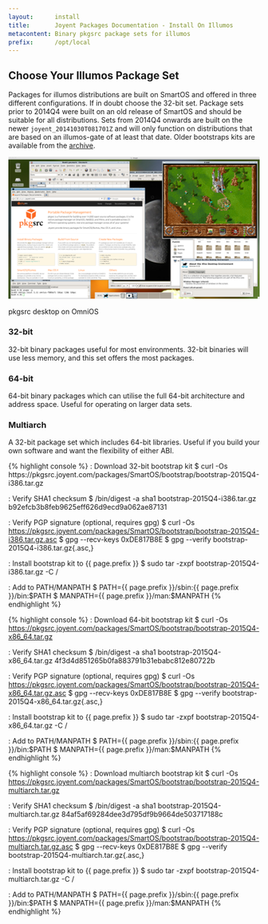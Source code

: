 ```yaml
---
layout:      install
title:       Joyent Packages Documentation - Install On Illumos
metacontent: Binary pkgsrc package sets for illumos
prefix:      /opt/local
---
```


<div class="container">
	<div class="row">
		<div class="col-md-9">
			<h2 class="text-center">Choose Your Illumos Package Set</h2>
		</div>
		<div class="col-md-3">
		</div>
	</div>
	<div class="row">
		<div class="col-md-9">
			<p class="lead">
				Packages for illumos distributions are built on SmartOS and offered in three
				different configurations.  If in doubt choose the 32-bit set.  Package sets
				prior to 2014Q4 were built on an old release of SmartOS and should be suitable
				for all distributions.  Sets from 2014Q4 onwards are built on the newer
				<code>joyent_20141030T081701Z</code> and will only function on distributions
				that are based on an illumos-gate of at least that date.  Older bootstraps kits
				are available from the
				<a href="https://pkgsrc.joyent.com/packages/SmartOS/bootstrap/">archive</a>.
			</p>
		</div>
		<div class="col-md-3">
			<a href="/img/omnios-desktop.png">
				<img alt="pkgsrc Xorg/Xfce/Firefox/Gnumeric/GIMP/E-UAE on OmniOS" src="/img/omnios-desktop.png" class="img-responsive">
			</a>
			<p class="small text-center">
				pkgsrc desktop on OmniOS
			</p>
		</div>
	</div>
	<div class="row">
		<div class="col-md-4">
			<h3 class="text-center">32-bit</h3>
			<p>32-bit binary packages useful for most environments.  32-bit binaries will use less memory, and this set offers the most packages.</p>
		</div>
		<div class="col-md-4">
			<h3 class="text-center">64-bit</h3>
			<p>64-bit binary packages which can utilise the full 64-bit architecture and address space.  Useful for operating on larger data sets.</p>
		</div>
		<div class="col-md-4">
			<h3 class="text-center">Multiarch</h3>
			<p>A 32-bit package set which includes 64-bit libraries.  Useful if you build your own software and want the flexibility of either ABI.</p>
		</div>
	</div>
	<div class="row">
		<div class="col-md-4">
{% highlight console %}
: Download 32-bit bootstrap kit
$ curl -Os https://pkgsrc.joyent.com/packages/SmartOS/bootstrap/bootstrap-2015Q4-i386.tar.gz

: Verify SHA1 checksum
$ /bin/digest -a sha1 bootstrap-2015Q4-i386.tar.gz
b92efcb3b8feb9625eff626d9ecd9a062ae87131

: Verify PGP signature (optional, requires gpg)
$ curl -Os https://pkgsrc.joyent.com/packages/SmartOS/bootstrap/bootstrap-2015Q4-i386.tar.gz.asc
$ gpg --recv-keys 0xDE817B8E
$ gpg --verify bootstrap-2015Q4-i386.tar.gz{.asc,}

: Install bootstrap kit to {{ page.prefix }}
$ sudo tar -zxpf bootstrap-2015Q4-i386.tar.gz -C /

: Add to PATH/MANPATH
$ PATH={{ page.prefix }}/sbin:{{ page.prefix }}/bin:$PATH
$ MANPATH={{ page.prefix }}/man:$MANPATH
{% endhighlight %}
		</div>
		<div class="col-md-4">
{% highlight console %}
: Download 64-bit bootstrap kit
$ curl -Os https://pkgsrc.joyent.com/packages/SmartOS/bootstrap/bootstrap-2015Q4-x86_64.tar.gz

: Verify SHA1 checksum
$ /bin/digest -a sha1 bootstrap-2015Q4-x86_64.tar.gz
4f3d4d851265b0fa883791b31ebabc812e80722b

: Verify PGP signature (optional, requires gpg)
$ curl -Os https://pkgsrc.joyent.com/packages/SmartOS/bootstrap/bootstrap-2015Q4-x86_64.tar.gz.asc
$ gpg --recv-keys 0xDE817B8E
$ gpg --verify bootstrap-2015Q4-x86_64.tar.gz{.asc,}

: Install bootstrap kit to {{ page.prefix }}
$ sudo tar -zxpf bootstrap-2015Q4-x86_64.tar.gz -C /

: Add to PATH/MANPATH
$ PATH={{ page.prefix }}/sbin:{{ page.prefix }}/bin:$PATH
$ MANPATH={{ page.prefix }}/man:$MANPATH
{% endhighlight %}
		</div>
		<div class="col-md-4">
{% highlight console %}
: Download multiarch bootstrap kit
$ curl -Os https://pkgsrc.joyent.com/packages/SmartOS/bootstrap/bootstrap-2015Q4-multiarch.tar.gz

: Verify SHA1 checksum
$ /bin/digest -a sha1 bootstrap-2015Q4-multiarch.tar.gz
84af5af69284dee3d795df9b9664de503717188c

: Verify PGP signature (optional, requires gpg)
$ curl -Os https://pkgsrc.joyent.com/packages/SmartOS/bootstrap/bootstrap-2015Q4-multiarch.tar.gz.asc
$ gpg --recv-keys 0xDE817B8E
$ gpg --verify bootstrap-2015Q4-multiarch.tar.gz{.asc,}

: Install bootstrap kit to {{ page.prefix }}
$ sudo tar -zxpf bootstrap-2015Q4-multiarch.tar.gz -C /

: Add to PATH/MANPATH
$ PATH={{ page.prefix }}/sbin:{{ page.prefix }}/bin:$PATH
$ MANPATH={{ page.prefix }}/man:$MANPATH
{% endhighlight %}
		</div>
	</div>
</div>
